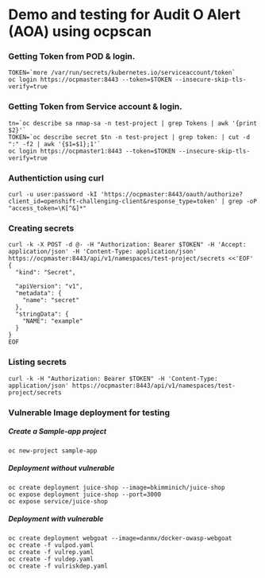 # Demo and testing for Audit O Alert (AOA) using ocpscan

### Getting Token from POD & login.

```
TOKEN=`more /var/run/secrets/kubernetes.io/serviceaccount/token`
oc login https://ocpmaster:8443 --token=$TOKEN --insecure-skip-tls-verify=true
```

### Getting Token from Service account & login.

```
tn=`oc describe sa nmap-sa -n test-project | grep Tokens | awk '{print $2}'`
TOKEN=`oc describe secret $tn -n test-project | grep token: | cut -d ":" -f2 | awk '{$1=$1};1'`
oc login https://ocpmaster1:8443 --token=$TOKEN --insecure-skip-tls-verify=true
```
           
### Authentiction using curl

```curl -u user:password -kI 'https://ocpmaster:8443/oauth/authorize?client_id=openshift-challenging-client&response_type=token' | grep -oP "access_token=\K[^&]*"```

### Creating secrets

```
curl -k -X POST -d @- -H "Authorization: Bearer $TOKEN" -H 'Accept: application/json' -H 'Content-Type: application/json' https://ocpmaster:8443/api/v1/namespaces/test-project/secrets <<'EOF'
{
  "kind": "Secret",
  
  "apiVersion": "v1",
  "metadata": {
    "name": "secret"
  },
  "stringData": {
    "NAME": "example"
  }
}
EOF
```
### Listing secrets

```curl -k -H "Authorization: Bearer $TOKEN" -H 'Content-Type: application/json' https://ocpmaster:8443/api/v1/namespaces/test-project/secrets```

### Vulnerable Image deployment for testing

##### Create a Sample-app project

```oc new-project sample-app```

##### Deployment without vulnerable

```
oc create deployment juice-shop --image=bkimminich/juice-shop
oc expose deployment juice-shop --port=3000
oc expose service/juice-shop
```

##### Deployment with vulnerable

```
oc create deployment webgoat --image=danmx/docker-owasp-webgoat
oc create -f vulpod.yaml
oc create -f vulrep.yaml
oc create -f vuldep.yaml
oc create -f vulriskdep.yaml
```

